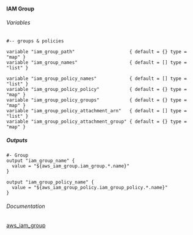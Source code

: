 #### IAM Group


###### Variables
```
#-- groups & policies

variable "iam_group_path"                    { default = {} type = "map" }
variable "iam_group_names"                   { default = [] type = "list" }

variable "iam_group_policy_names"            { default = [] type = "list" }
variable "iam_group_policy_policy"           { default = {} type = "map" }
variable "iam_group_policy_groups"           { default = {} type = "map" }
variable "iam_group_policy_attachment_arn"   { default = [] type = "list" }
variable "iam_group_policy_attachment_group" { default = {} type = "map" }
```

##### Outputs
```
#- Group
output "iam_group_name" {
  value = "${aws_iam_group.iam_group.*.name}"
}

output "iam_group_policy_name" {
  value = "${aws_iam_group_policy.iam_group_policy.*.name}"
}
```

###### Documentation
[aws_iam_group](https://www.terraform.io/docs/providers/aws/d/iam_group.html)
